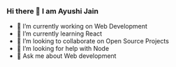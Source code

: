 ### Hi there 👋 I am Ayushi Jain



- 🔭 I’m currently working on Web Development
- 🌱 I’m currently learning React
- 👯 I’m looking to collaborate on Open Source Projects
- 🤔 I’m looking for help with Node
- 💬 Ask me about Web development



